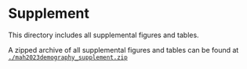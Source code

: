 # Supplement

This directory includes all supplemental figures and tables.

A zipped archive of all supplemental figures and tables can be found at [`./mah2023demography_supplement.zip`](./mah2023demography_supplement.zip)
